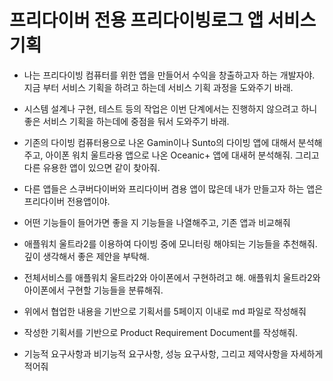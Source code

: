 # 프리다이버 전용 프리다이빙로그 앱 서비스 기획
  * 나는 프리다이빙 컴퓨터를 위한 앱을 만들어서 수익을 창출하고자 하는 개발자야. 지금 부터 서비스 기획을 하려고 하는데 서비스 기획 과정을 도와주기 바래.
  * 시스템 설계나 구현, 테스트 등의 작업은 이번 단계에서는 진행하지 않으려고 하니 좋은 서비스 기획을 하는데에 중점을 둬서 도와주기 바래.
  * 기존의 다이빙 컴퓨터용으로 나온 Gamin이나 Sunto의 다이빙 앱에 대해서 분석해주고, 아이폰 워치 울트라용 앱으로 나온 Oceanic+ 앱에 대새허 분석해줘. 그리고 다른 유용한 앱이 있으면 같이 찾아줘.
  * 다른 앱들은 스쿠버다이버와 프리다이버 겸용 앱이 많은데 내가 만들고자 하는 앱은 프리다이버 전용앱이야.
  * 어떤 기능들이 들어가면 좋을 지 기능들을 나열해주고, 기존 앱과 비교해줘

 * 애플워치 울트라2를 이용하여 다이빙 중에 모니터링 해야되는 기능들을 추천해줘. 깊이 생각해서 좋은 제안을 부탁해.
 * 전체서비스를 애플워치 울트라2와 아이폰에서 구현하려고 해. 애플워치 울트라2와 아이폰에서 구현할 기능들을 분류해줘.
 * 위에서 협업한 내용을 기반으로 기획서를 5페이지 이내로 md 파일로 작성해줘

 * 작성한 기획서를 기반으로 Product Requirement Document를 작성해줘.
 * 기능적 요구사항과 비기능적 요구사항, 성능 요구사항, 그리고 제약사항을 자세하게 적어줘

